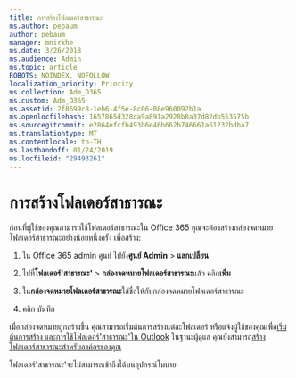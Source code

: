 ```yaml
---
title: การสร้างโฟลเดอร์สาธารณะ
ms.author: pebaum
author: pebaum
manager: mnirkhe
ms.date: 3/26/2018
ms.audience: Admin
ms.topic: article
ROBOTS: NOINDEX, NOFOLLOW
localization_priority: Priority
ms.collection: Adm_O365
ms.custom: Adm_O365
ms.assetid: 2f8699c8-1eb6-4f5e-8c06-08e960092b1a
ms.openlocfilehash: 1657865d328ca9a891a2928b8a37d82db553575b
ms.sourcegitcommit: e2864efcfb493b6e46b662b746661a61232bdba7
ms.translationtype: MT
ms.contentlocale: th-TH
ms.lasthandoff: 01/24/2019
ms.locfileid: "29493261"
---
```

# <a name="creating-public-folders"></a>การสร้างโฟลเดอร์สาธารณะ

ก่อนที่ผู้ใช้ของคุณสามารถใช้โฟลเดอร์สาธารณะใน Office 365 คุณจะต้องสร้างกล่องจดหมายโฟลเดอร์สาธารณะอย่างน้อยหนึ่งครั้ง เพื่อสร้าง:
  
1. ใน Office 365 admin ศูนย์ ไปยัง**ศูนย์ Admin** \> **แลกเปลี่ยน**
    
2. ไปที่**โฟลเดอร์'สาธารณะ'** \> **กล่องจดหมายโฟลเดอร์สาธารณะ**แล้ว คลิก**เพิ่ม**
    
3. ใน**กล่องจดหมายโฟลเดอร์สาธารณะ**ใส่ชื่อให้กับกล่องจดหมายโฟลเดอร์สาธารณะ
    
4. คลิก บันทึก
    
เมื่อกล่องจดหมายถูกสร้างขึ้น คุณสามารถเริ่มต้นการสร้างแต่ละโฟลเดอร์ หรือแจ้งผู้ใช้ของคุณเพื่อ[เริ่มต้นการสร้าง และการใช้โฟลเดอร์'สาธารณะ'ใน Outlook](https://support.office.com/en-us/article/Create-and-share-a-public-folder-in-Outlook-a2835011-d524-4a5c-a207-05c159bb2a97) ในฐานะผู้ดูแล คุณยังสามารถ[สร้างโฟลเดอร์สาธารณะสำหรับองค์กรของคุณ](https://technet.microsoft.com/en-us/library/bb691104%28v=exchg.150%29.aspx)
  
โฟลเดอร์'สาธารณะ'จะไม่สามารถเข้าถึงได้บนอุปกรณ์โมบาย
  

